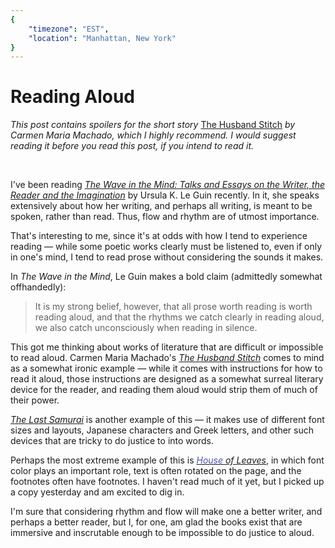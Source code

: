 ```yaml
---
{
	"timezone": "EST",
	"location": "Manhattan, New York"
}
---
```

# Reading Aloud

*This post contains spoilers for the short story* [The Husband Stitch](https://granta.com/The-Husband-Stitch/) *by Carmen Maria Machado, which I highly recommend. I would suggest reading it before you read this post, if you intend to read it.*

<br>

I've been reading *[The Wave in the Mind: Talks and Essays on the Writer, the Reader and the Imagination](https://www.goodreads.com/book/show/13650.The_Wave_in_the_Mind)* by Ursula K. Le Guin recently. In it, she speaks extensively about how her writing, and perhaps all writing, is meant to be spoken, rather than read. Thus, flow and rhythm are of utmost importance.

That's interesting to me, since it's at odds with how I tend to experience reading — while some poetic works clearly must be listened to, even if only in one's mind, I tend to read prose without considering the sounds it makes.

In *The Wave in the Mind*, Le Guin makes a bold claim (admittedly somewhat offhandedly):

> It is my strong belief, however, that all prose worth reading is worth reading aloud, and that the rhythms we catch clearly in reading aloud, we also catch unconsciously when reading in silence.

This got me thinking about works of literature that are difficult or impossible to read aloud. Carmen Maria Machado's *[The Husband Stitch](https://granta.com/The-Husband-Stitch/)* comes to mind as a somewhat ironic example — while it comes with instructions for how to read it aloud, those instructions are designed as a somewhat surreal literary device for the reader, and reading them aloud would strip them of much of their power.

*[The Last Samurai](https://www.goodreads.com/book/show/190372.The_Last_Samurai)* is another example of this — it makes use of different font sizes and layouts, Japanese characters and Greek letters, and other such devices that are tricky to do justice to into words.

Perhaps the most extreme example of this is *[<span style="color:#4f53af">House</span> of Leaves](https://www.goodreads.com/book/show/24800.House_of_Leaves)*, in which font color plays an important role, text is often rotated on the page, and the footnotes often have footnotes. I haven't read much of it yet, but I picked up a copy yesterday and am excited to dig in.

I'm sure that considering rhythm and flow will make one a better writer, and perhaps a better reader, but I, for one, am glad the books exist that are immersive and inscrutable enough to be impossible to do justice to aloud.
